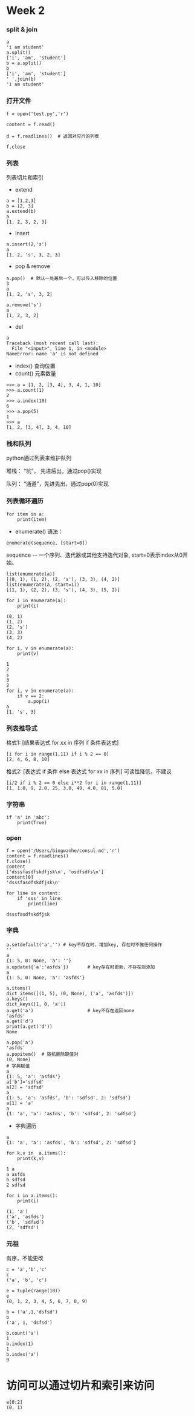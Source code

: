# Week 2

### split & join
```
a
'i am student'
a.split()
['i', 'am', 'student']
b = a.split()
b
['i', 'am', 'student']
' '.join(b)
'i am student'
```
### 打开文件
```
f = open('test.py','r')

content = f.read()

d = f.readlines()  # 返回对应行的列表

f.close

```

### 列表
列表切片和索引

- extend
```
a = [1,2,3]
b = [2, 3]
a.extend(b)
a
[1, 2, 3, 2, 3]

```
- insert
```
a.insert(2,'s')
a
[1, 2, 's', 3, 2, 3]
```
- pop & remove
```
a.pop()  # 默认一处最后一个，可以传入移除的位置
3
a
[1, 2, 's', 3, 2]

a.remove('s')
a
[1, 2, 3, 2]
```
- del
```
a
Traceback (most recent call last):
  File "<input>", line 1, in <module>
NameError: name 'a' is not defined
```
- index() 查询位置
- count() 元素数量
```
>>> a = [1, 2, [3, 4], 3, 4, 1, 10]
>>> a.count(1)
2
>>> a.index(10)
6
>>> a.pop(5)
1
>>> a
[1, 2, [3, 4], 3, 4, 10]
```

### 栈和队列
python通过列表来维护队列

堆栈： “坑”， 先进后出，通过pop()实现

队列： “通道”，先进先出，通过pop(0)实现

### 列表循环遍历
```
for item in a:
    print(item)
```

- enumerate()
语法：
```
enumerate(sequence, [start=0])
```
sequence -- 一个序列、迭代器或其他支持迭代对象, start=0表示index从0开始。
```
list(enumerate(a))
[(0, 1), (1, 2), (2, 's'), (3, 3), (4, 2)]
list(enumerate(a, start=1))
[(1, 1), (2, 2), (3, 's'), (4, 3), (5, 2)]
```
```
for i in enumerate(a):
	print(i)

(0, 1)
(1, 2)
(2, 's')
(3, 3)
(4, 2)
```

```
for i, v in enumerate(a):
	print(v)
	
1
2
s
3
2
for i, v in enumerate(a):
	if v == 2:
		a.pop(i)
a
[1, 's', 3]
```
### 列表推导式
格式1: [结果表达式 for xx in 序列 if 条件表达式]
```
[i for i in range(1,11) if i % 2 == 0]
[2, 4, 6, 8, 10]
```
格式2: [表达式 if 条件 else 表达式 for xx in 序列]  可读性降低，不建议
```
[i/2 if i % 2 == 0 else i**2 for i in range(1,11)]
[1, 1.0, 9, 2.0, 25, 3.0, 49, 4.0, 81, 5.0]
```

### 字符串
```
if 'a' in 'abc':
	print(True)
```
### open
```
f = open('/Users/bingwanhe/consul.md','r')
content = f.readlines()
f.close()
content
['dsssfasdfskdfjsk\n', 'osdfsdfs\n']
content[0]
'dsssfasdfskdfjsk\n'
```
```
for line in content:
	if 'sss' in line:
		print(line)

dsssfasdfskdfjsk
```
### 字典
```
a.setdefault('a','') # key不存在时，增加key, 存在时不做任何操作
''
a
{1: 5, 0: None, 'a': ''}
a.update({'a':'asfds'})       # key存在时更新，不存在则添加
a
{1: 5, 0: None, 'a': 'asfds'}

a.items()
dict_items([(1, 5), (0, None), ('a', 'asfds')])
a.keys()
dict_keys([1, 0, 'a'])
a.get('a')                    # key不存在返回none
'asfds'
a.get('d')
print(a.get('d'))
None

a.pop('a')
'asfds'
a.popitem()  # 随机删除键值对
(0, None)
# 字典赋值
a
{1: 5, 'a': 'asfds'}
a['b']='sdfsd'
a[2] = 'sdfsd'
a
{1: 5, 'a': 'asfds', 'b': 'sdfsd', 2: 'sdfsd'}
a[1] = 'a'
a
{1: 'a', 'a': 'asfds', 'b': 'sdfsd', 2: 'sdfsd'}
```
- 字典遍历
```
a
{1: 'a', 'a': 'asfds', 'b': 'sdfsd', 2: 'sdfsd'}

for k,v in  a.items():
	print(k,v)
	
1 a
a asfds
b sdfsd
2 sdfsd

for i in a.items():
	print(i)
	
(1, 'a')
('a', 'asfds')
('b', 'sdfsd')
(2, 'sdfsd')
```

### 元祖
有序，不能更改
```
c = 'a','b','c'
c
('a', 'b', 'c')

e = tuple(range(10))
e
(0, 1, 2, 3, 4, 5, 6, 7, 8, 9)

b = ('a',1,'dsfsd')
b
('a', 1, 'dsfsd')

b.count('a')
1
b.index(1)
1
b.index('a')
0
```
# 访问可以通过切片和索引来访问
```
e[0:2]
(0, 1)
```

